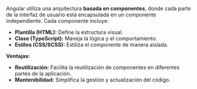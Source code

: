 Angular utiliza una arquitectura **basada en componentes**, donde cada parte de la interfaz de usuario está encapsulada en un componente independiente. Cada componente incluye:

- **Plantilla (HTML):** Define la estructura visual.
- **Clase (TypeScript):** Maneja la lógica y el comportamiento.
- **Estilos (CSS/SCSS):** Estiliza el componente de manera aislada.

**Ventajas:**

- **Reutilización:** Facilita la reutilización de componentes en diferentes partes de la aplicación.
- **Mantenibilidad:** Simplifica la gestión y actualización del código.